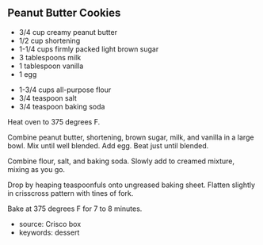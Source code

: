 Peanut Butter Cookies
---------------------

- 3/4 cup creamy peanut butter
- 1/2 cup shortening
- 1-1/4 cups firmly packed light brown sugar
- 3 tablespoons milk
- 1 tablespoon vanilla
- 1 egg
<!-- -->
- 1-3/4 cups all-purpose flour
- 3/4 teaspoon salt
- 3/4 teaspoon baking soda

Heat oven to 375 degrees F.

Combine peanut butter, shortening, brown sugar, milk, and vanilla in a
large bowl.  Mix until well blended.  Add egg.  Beat just until
blended.

Combine flour, salt, and baking soda.  Slowly add to creamed mixture,
mixing as you go.

Drop by heaping teaspoonfuls onto ungreased baking sheet.  Flatten
slightly in crisscross pattern with tines of fork.

Bake at 375 degrees F for 7 to 8 minutes.

- source: Crisco box
- keywords: dessert
